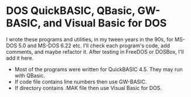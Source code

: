 # DOS QuickBASIC, QBasic, GW-BASIC, and Visual Basic for DOS
I wrote these programs and utilities, in my tween years in the 90s, for MS-DOS 5.0 and MS-DOS 6.22 etc. I'll check each program's code, add comments, and maybe refactor it. After testing in FreeDOS or DOSBox, I'll add it here.
* Most of the programs were written for QuickBASIC 4.5. They may run with QBasic.
* If code file contains line numbers then use GW-BASIC.
* If directory contains .MAK file then use Visual Basic for DOS.
